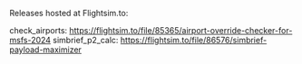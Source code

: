 Releases hosted at Flightsim.to:

check_airports: https://flightsim.to/file/85365/airport-override-checker-for-msfs-2024
simbrief_p2_calc: https://flightsim.to/file/86576/simbrief-payload-maximizer
